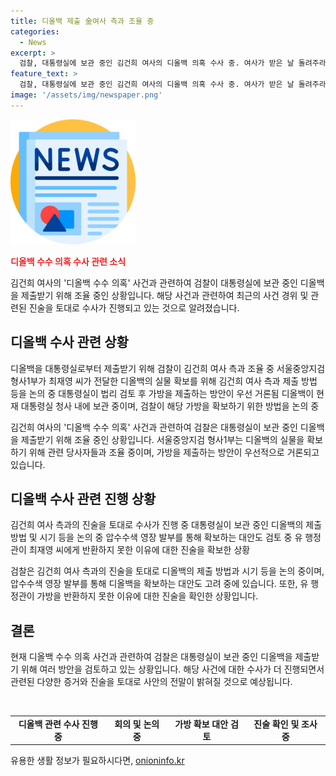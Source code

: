 ```yaml
---
title: 디올백 제출 金여사 측과 조율 중
categories:
  - News
excerpt: >
  검찰, 대통령실에 보관 중인 김건희 여사의 디올백 의혹 수사 중. 여사가 받은 날 돌려주라 지시 받았다는 행정관 진술 수사하며 디올백 실물 확보 논의. 검찰, 디올백 반환 위해 공문 발송 방안 거론. 유모 행정관 착오로 반환 못해 진술, 유 행정관 면담 일정 조율. 디올백 실물 확보 후 일련번호, 사용 흔적 확인 예정.
feature_text: >
  검찰, 대통령실에 보관 중인 김건희 여사의 디올백 의혹 수사 중. 여사가 받은 날 돌려주라 지시 받았다는 행정관 진술 수사하며 디올백 실물 확보 논의. 검찰, 디올백 반환 위해 공문 발송 방안 거론. 유모 행정관 착오로 반환 못해 진술, 유 행정관 면담 일정 조율. 디올백 실물 확보 후 일련번호, 사용 흔적 확인 예정.
image: '/assets/img/newspaper.png'
---
```


<p><img src="/assets/img/newspaper.png" alt="kimp 속보" /></p>

<p><b><span style="color: #ee2323;">디올백 수수 의혹 수사 관련 소식</span></b></p>

<p>김건희 여사의 '디올백 수수 의혹' 사건과 관련하여 검찰이 대통령실에 보관 중인 디올백을 제출받기 위해 조율 중인 상황입니다. 해당 사건과 관련하여 최근의 사건 경위 및 관련된 진술을 토대로 수사가 진행되고 있는 것으로 알려졌습니다.</p>

<h2 data-ke-size="size26">디올백 수사 관련 상황</h2>

<p>디올백을 대통령실로부터 제출받기 위해 검찰이 김건희 여사 측과 조율 중
서울중앙지검 형사1부가 최재영 씨가 전달한 디올백의 실물 확보를 위해 김건희 여사 측과 제출 방법 등을 논의 중
대통령실이 법리 검토 후 가방을 제출하는 방안이 우선 거론됨
디올백이 현재 대통령실 청사 내에 보관 중이며, 검찰이 해당 가방을 확보하기 위한 방법을 논의 중</p>

<p data-ke-size="size16">김건희 여사의 '디올백 수수 의혹' 사건과 관련하여 검찰은 대통령실이 보관 중인 디올백을 제출받기 위해 조율 중인 상황입니다. 서울중앙지검 형사1부는 디올백의 실물을 확보하기 위해 관련 당사자들과 조율 중이며, 가방을 제출하는 방안이 우선적으로 거론되고 있습니다.</p>

<h2 data-ke-size="size26">디올백 수사 관련 진행 상황</h2>

<p>김건희 여사 측과의 진술을 토대로 수사가 진행 중
대통령실이 보관 중인 디올백의 제출 방법 및 시기 등을 논의 중
압수수색 영장 발부를 통해 확보하는 대안도 검토 중
유 행정관이 최재영 씨에게 반환하지 못한 이유에 대한 진술을 확보한 상황</p>

<p data-ke-size="size16">검찰은 김건희 여사 측과의 진술을 토대로 디올백의 제출 방법과 시기 등을 논의 중이며, 압수수색 영장 발부를 통해 디올백을 확보하는 대안도 고려 중에 있습니다. 또한, 유 행정관이 가방을 반환하지 못한 이유에 대한 진술을 확인한 상황입니다.</p>

<h2 data-ke-size="size26">결론</h2>

<p>현재 디올백 수수 의혹 사건과 관련하여 검찰은 대통령실이 보관 중인 디올백을 제출받기 위해 여러 방안을 검토하고 있는 상황입니다. 해당 사건에 대한 수사가 더 진행되면서 관련된 다양한 증거와 진술을 토대로 사안의 전말이 밝혀질 것으로 예상됩니다.</p>

<p data-ke-size="size16">&nbsp;</p>

<table>
    <tbody>
        <tr>
            <td style="text-align: center; height: 17px;"><b>디올백 관련 수사 진행 중</b></td>
            <td style="text-align: center; height: 17px;"><b>회의 및 논의 중</b></td>
            <td style="text-align: center; height: 17px;"><b>가방 확보 대안 검토</b></td>
            <td style="text-align: center; height: 17px;"><b>진술 확인 및 조사 중</b></td>
        </tr>
    </tbody>
</table>
유용한 생활 정보가 필요하시다면, <a href="https://onioninfo.kr" rel="dofollow">onioninfo.kr</a>


